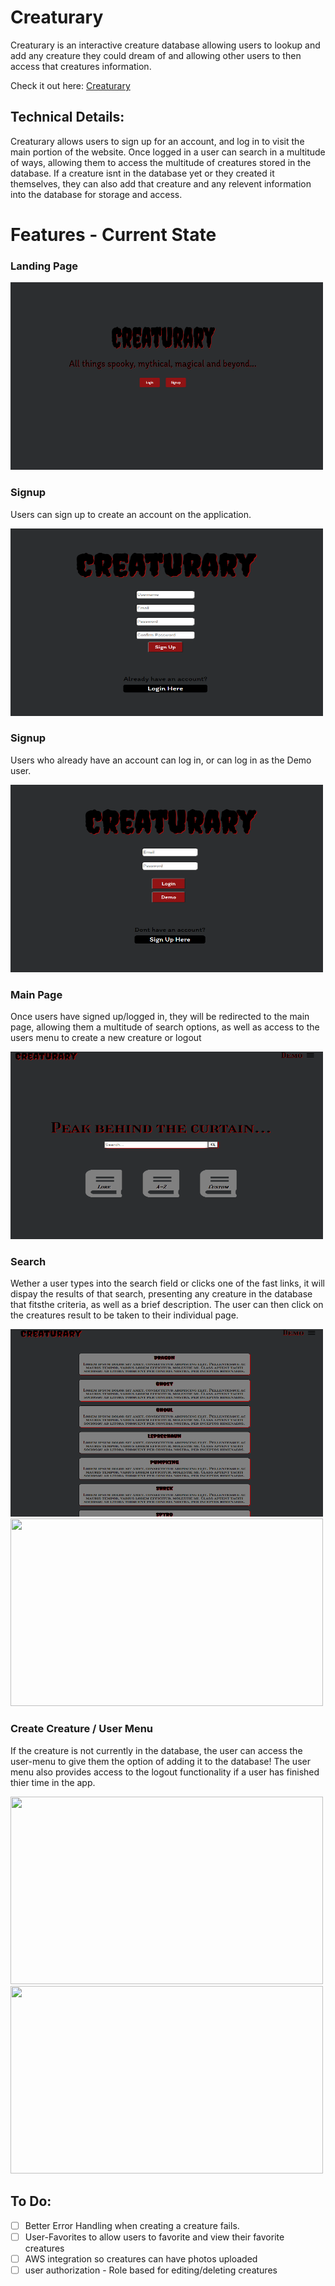 <h1>Creaturary</h1>

Creaturary is an interactive creature database allowing users to lookup and add any creature they could dream of and allowing 
other users to then access that creatures information.

Check it out here: <a href='https://creaturary.herokuapp.com/'>Creaturary</a>

<h2>Technical Details:</h2>

Creaturary allows users to sign up for an account, and log in to visit the main portion of the website.
Once logged in a user can search in a multitude of ways, allowing them to access the multitude of creatures stored in the database.
If a creature isnt in the database yet or they created it themselves, they can also add that creature and any relevent information into 
the database for storage and access.

<h1>Features - Current State </h1>
<h3>Landing Page</h3>
<p>
  <img src="/referenceimages/landing.PNG" width="500" height="300" />
</p>

<h3>Signup</h3>
  Users can sign up to create an account on the application.
<p>
  <img src="/referenceimages/signup.PNG" width="500" height="300" />
</p>  

<h3>Signup</h3>
  Users who already have an account can log in, or can log in as the Demo user.
<p>
  <img src="/referenceimages/login.PNG" width="500" height="300" />
</p>  

<h3>Main Page</h3>
  Once users have signed up/logged in, they will be redirected to the main page,
  allowing them a multitude of search options, as well as access to the users menu 
  to create a new creature or logout
<p>
  <img src="/referenceimages/main.PNG" width="500" height="300" />
</p> 

<h3>Search</h3>
  Wether a user types into the search field or clicks one of the fast links, it will dispay the results of that search,
  presenting any creature in the database that fitsthe criteria, as well as a brief description. The user can then click on 
  the creatures result to be taken to their individual page.
<p>
  <img src="/referenceimages/results.PNG" width="500" height="300" />
  <img src="/referenceimages/creaturepage" width="500" height="300" />
</p> 

<h3>Create Creature / User Menu</h3>
  If the creature is not currently in the database, the user can access the user-menu to give them the option of
  adding it to the database!
  The user menu also provides access to the logout functionality if a user has finished thier time in the app.
<p>
  <img src="/referenceimages/usersmenu" width="500" height="300" />
  <img src="/referenceimages/newcreature" width="500" height="300" />
</p> 

<h2>To Do:</h2>

- [ ] Better Error Handling when creating a creature fails.
- [ ] User-Favorites to allow users to favorite and view their favorite creatures
- [ ] AWS integration so creatures can have photos uploaded
- [ ] user authorization - Role based for editing/deleting creatures
